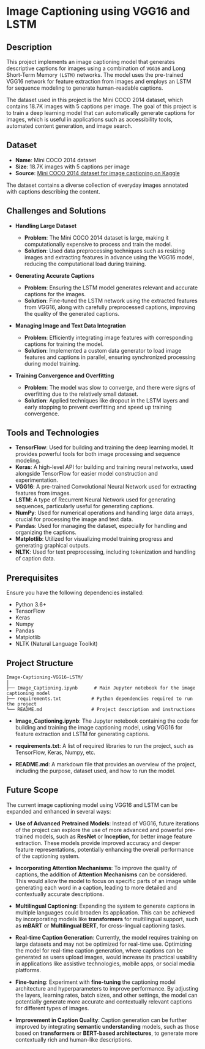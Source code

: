 # Image Captioning using VGG16 and LSTM

## Description
This project implements an image captioning model that generates descriptive captions for images using a combination of `VGG16` and Long Short-Term Memory `(LSTM)` networks. The model uses the pre-trained VGG16 network for feature extraction from images and employs an LSTM for sequence modeling to generate human-readable captions.

The dataset used in this project is the Mini COCO 2014 dataset, which contains 18.7K images with 5 captions per image. The goal of this project is to train a deep learning model that can automatically generate captions for images, which is useful in applications such as accessibility tools, automated content generation, and image search.

## Dataset
- **Name**: Mini COCO 2014 dataset
- **Size**: 18.7K images with 5 captions per image
- **Source**: [Mini COCO 2014 dataset for image captioning on Kaggle](https://www.kaggle.com/datasets/nagasai524/mini-coco2014-dataset-for-image-captioning)

The dataset contains a diverse collection of everyday images annotated with captions describing the content.

## Challenges and Solutions

- **Handling Large Dataset**  
  - **Problem**: The Mini COCO 2014 dataset is large, making it computationally expensive to process and train the model.  
  - **Solution**: Used data preprocessing techniques such as resizing images and extracting features in advance using the VGG16 model, reducing the computational load during training.

- **Generating Accurate Captions**  
  - **Problem**: Ensuring the LSTM model generates relevant and accurate captions for the images.  
  - **Solution**: Fine-tuned the LSTM network using the extracted features from VGG16, along with carefully preprocessed captions, improving the quality of the generated captions.

- **Managing Image and Text Data Integration**  
  - **Problem**: Efficiently integrating image features with corresponding captions for training the model.  
  - **Solution**: Implemented a custom data generator to load image features and captions in parallel, ensuring synchronized processing during model training.

- **Training Convergence and Overfitting**  
  - **Problem**: The model was slow to converge, and there were signs of overfitting due to the relatively small dataset.  
  - **Solution**: Applied techniques like dropout in the LSTM layers and early stopping to prevent overfitting and speed up training convergence.

## Tools and Technologies

- **TensorFlow**: Used for building and training the deep learning model. It provides powerful tools for both image processing and sequence modeling.
- **Keras**: A high-level API for building and training neural networks, used alongside TensorFlow for easier model construction and experimentation.
- **VGG16**: A pre-trained Convolutional Neural Network used for extracting features from images.
- **LSTM**: A type of Recurrent Neural Network used for generating sequences, particularly useful for generating captions.
- **NumPy**: Used for numerical operations and handling large data arrays, crucial for processing the image and text data.
- **Pandas**: Used for managing the dataset, especially for handling and organizing the captions.
- **Matplotlib**: Utilized for visualizing model training progress and generating graphical outputs.
- **NLTK**: Used for text preprocessing, including tokenization and handling of caption data.

## Prerequisites
Ensure you have the following dependencies installed:

- Python 3.6+
- TensorFlow
- Keras
- Numpy
- Pandas
- Matplotlib
- NLTK (Natural Language Toolkit)
  
## Project Structure
```
Image-Captioning-VGG16-LSTM/
│
├── Image_Captioning.ipynb      # Main Jupyter notebook for the image captioning model
├── requirements.txt           # Python dependencies required to run the project
└── README.md                  # Project description and instructions
```
- **Image_Captioning.ipynb**: The Jupyter notebook containing the code for building and training the image captioning model, using VGG16 for feature extraction and LSTM for generating captions.

- **requirements.txt**: A list of required libraries to run the project, such as TensorFlow, Keras, Numpy, etc.

- **README.md**: A markdown file that provides an overview of the project, including the purpose, dataset used, and how to run the model.

## Future Scope

The current image captioning model using VGG16 and LSTM can be expanded and enhanced in several ways:

- **Use of Advanced Pretrained Models**: Instead of VGG16, future iterations of the project can explore the use of more advanced and powerful pre-trained models, such as **ResNet** or **Inception**, for better image feature extraction. These models provide improved accuracy and deeper feature representations, potentially enhancing the overall performance of the captioning system.

- **Incorporating Attention Mechanisms**: To improve the quality of captions, the addition of **Attention Mechanisms** can be considered. This would allow the model to focus on specific parts of an image while generating each word in a caption, leading to more detailed and contextually accurate descriptions.

- **Multilingual Captioning**: Expanding the system to generate captions in multiple languages could broaden its application. This can be achieved by incorporating models like **transformers** for multilingual support, such as **mBART** or **Multilingual BERT**, for cross-lingual captioning tasks.

- **Real-time Caption Generation**: Currently, the model requires training on large datasets and may not be optimized for real-time use. Optimizing the model for real-time caption generation, where captions can be generated as users upload images, would increase its practical usability in applications like assistive technologies, mobile apps, or social media platforms.

- **Fine-tuning**: Experiment with **fine-tuning** the captioning model architecture and hyperparameters to improve performance. By adjusting the layers, learning rates, batch sizes, and other settings, the model can potentially generate more accurate and contextually relevant captions for different types of images.

- **Improvement in Caption Quality**: Caption generation can be further improved by integrating **semantic understanding** models, such as those based on **transformers** or **BERT-based architectures**, to generate more contextually rich and human-like descriptions.
